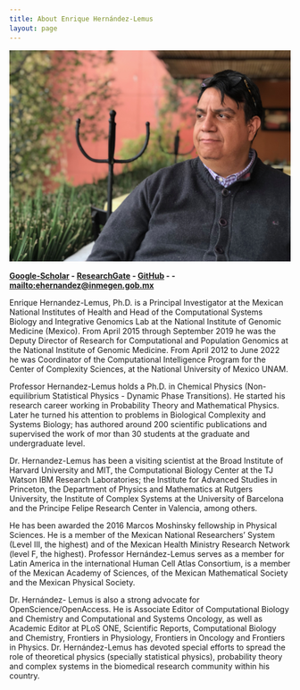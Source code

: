 ```yaml
---
title: About Enrique Hernández-Lemus
layout: page
---
```

![Enrique Hernandez PhD](/images/IMG_0102.JPG)

__[Google-Scholar][A] - [ResearchGate][B] - [GitHub][C] - - <mailto:ehernandez@inmegen.gob.mx>__

Enrique Hernandez-Lemus, Ph.D. is a Principal Investigator at the Mexican National Institutes of Health and Head of the Computational Systems Biology and Integrative Genomics Lab at the National Institute of Genomic Medicine (Mexico). From April 2015 through September 2019 he was the Deputy Director of Research for Computational and Population Genomics at the National Institute of Genomic Medicine. From April 2012 to June 2022 he was Coordinator of the Computational Intelligence Program for the Center of Complexity Sciences, at the National University of Mexico UNAM.

Professor Hernandez-Lemus holds a Ph.D. in Chemical Physics (Non-equilibrium  Statistical Physics - Dynamic Phase Transitions). He started his research career working in Probability Theory and Mathematical Physics. Later he turned his attention to problems in Biological Complexity and Systems Biology; has authored around 200 scientific publications and supervised the work of mor than 30 students at the graduate and undergraduate level.

Dr. Hernandez-Lemus has been a visiting scientist at the Broad Institute of Harvard University and MIT, the Computational Biology Center at the TJ Watson IBM Research Laboratories; the Institute for Advanced Studies in Princeton, the Department of Physics and Mathematics at Rutgers University, the Institute of Complex Systems at the University of Barcelona and the Principe Felipe Research Center in Valencia, among others. 

He has been awarded the 2016 Marcos Moshinsky fellowship in Physical Sciences. He is a member of the Mexican National Researchers’ System (Level III, the highest) and of the Mexican Health Ministry Research Network (level F, the highest). Professor Hernández-Lemus serves as a member for Latin America in the international Human Cell Atlas Consortium, is a member of the Mexican Academy of Sciences, of the Mexican Mathematical Society and the Mexican Physical Society.

Dr. Hernández- Lemus is also a strong advocate for OpenScience/OpenAccess. He is Associate Editor of Computational Biology and Chemistry and Computational and Systems Oncology, as well as Academic Editor at PLoS ONE, Scientific Reports, Computational Biology and Chemistry, Frontiers in Physiology, Frontiers in Oncology and Frontiers in Physics. Dr. Hernández-Lemus has devoted special efforts to spread the role of theoretical physics (specially statistical physics), probability theory and complex systems in the biomedical research community within his country.  


[A]: https://scholar.google.com.mx/citations?user=0Y6rf6YAAAAJ&hl
[B]: https://www.researchgate.net/profile/Enrique_Hernandez-Lemus
[C]: https://github.com/CSB-IG
